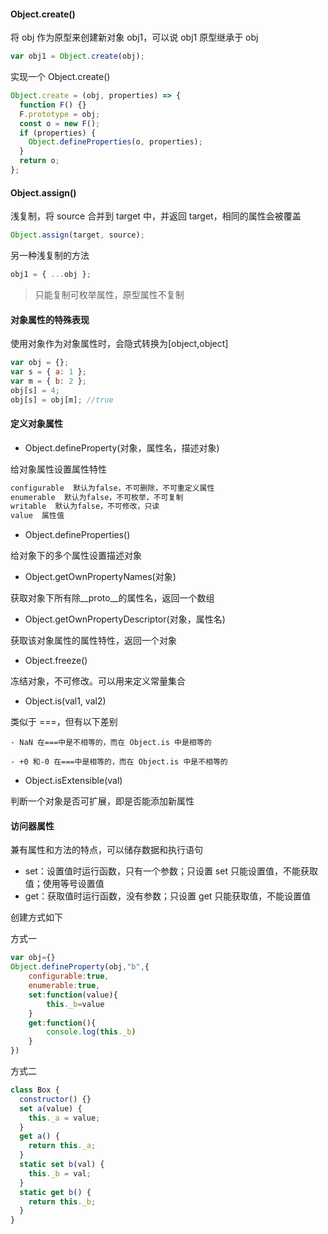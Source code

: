 #### Object.create()

将 obj 作为原型来创建新对象 obj1，可以说 obj1 原型继承于 obj

```js
var obj1 = Object.create(obj);
```

实现一个 Object.create()

```js
Object.create = (obj, properties) => {
  function F() {}
  F.prototype = obj;
  const o = new F();
  if (properties) {
    Object.defineProperties(o, properties);
  }
  return o;
};
```

#### Object.assign()

浅复制，将 source 合并到 target 中，并返回 target，相同的属性会被覆盖

```js
Object.assign(target, source);
```

另一种浅复制的方法

```js
obj1 = { ...obj };
```

> 只能复制可枚举属性，原型属性不复制

#### 对象属性的特殊表现

使用对象作为对象属性时，会隐式转换为[object,object]

```js
var obj = {};
var s = { a: 1 };
var m = { b: 2 };
obj[s] = 4;
obj[s] = obj[m]; //true
```

#### 定义对象属性

- Object.defineProperty(对象，属性名，描述对象)

给对象属性设置属性特性

```js
configurable  默认为false，不可删除，不可重定义属性
enumerable  默认为false，不可枚举，不可复制
writable  默认为false，不可修改，只读
value  属性值
```

- Object.defineProperties()

给对象下的多个属性设置描述对象

- Object.getOwnPropertyNames(对象)

获取对象下所有除\_\_proto\_\_的属性名，返回一个数组

- Object.getOwnPropertyDescriptor(对象，属性名)

获取该对象属性的属性特性，返回一个对象

- Object.freeze()

冻结对象，不可修改。可以用来定义常量集合

- Object.is(val1, val2)

类似于 ===，但有以下差别

    - NaN 在===中是不相等的，而在 Object.is 中是相等的

    - +0 和-0 在===中是相等的，而在 Object.is 中是不相等的

- Object.isExtensible(val)

判断一个对象是否可扩展，即是否能添加新属性

#### 访问器属性

兼有属性和方法的特点，可以储存数据和执行语句

- set：设置值时运行函数，只有一个参数；只设置 set 只能设置值，不能获取值；使用等号设置值
- get：获取值时运行函数，没有参数；只设置 get 只能获取值，不能设置值

创建方式如下

方式一

```js
var obj={}
Object.defineProperty(obj,"b",{
    configurable:true,
    enumerable:true,
    set:function(value){
        this._b=value
    }
    get:function(){
        console.log(this._b)
    }
})
```

方式二

```js
class Box {
  constructor() {}
  set a(value) {
    this._a = value;
  }
  get a() {
    return this._a;
  }
  static set b(val) {
    this._b = val;
  }
  static get b() {
    return this._b;
  }
}
```
